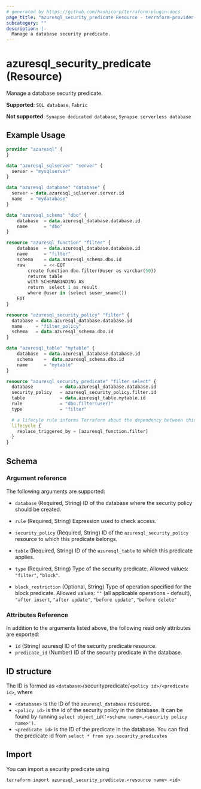 ```yaml
---
# generated by https://github.com/hashicorp/terraform-plugin-docs
page_title: "azuresql_security_predicate Resource - terraform-provider-azuresql"
subcategory: ""
description: |-
  Manage a database security predicate.
---
```


# azuresql_security_predicate (Resource)

 Manage a database security predicate.


**Supported**: `SQL database`, `Fabric` 

**Not supported**: `Synapse dedicated database`, `Synapse serverless database`


## Example Usage

```terraform
provider "azuresql" {
}

data "azuresql_sqlserver" "server" {
  server = "mysqlserver"
}

data "azuresql_database" "database" {
  server = data.azuresql_sqlserver.server.id
  name   = "mydatabase"
}

data "azuresql_schema" "dbo" {
    database  = data.azuresql_database.database.id
    name      = "dbo"
}

resource "azuresql_function" "filter" {
    database  = data.azuresql_database.database.id
    name      = "filter"
    schema    = data.azuresql_schema.dbo.id
    raw       = <<-EOT
        create function dbo.filter(@user as varchar(50))
        returns table 
        with SCHEMABINDING AS
        return  select 1 as result
        where @user in (select suser_sname())
    EOT
}

resource "azuresql_security_policy" "filter" {
  database = data.azuresql_database.database.id
  name     = "filter_policy"
  schema   = data.azuresql_schema.dbo.id
}

data "azuresql_table" "mytable" {
    database  = data.azuresql_database.database.id
    schema    =  data.azuresql_schema.dbo.id
    name      = "mytable"
}

resource "azuresql_security_predicate" "filter_select" {
  database          = data.azuresql_database.database.id
  security_policy   = azuresql_security_policy.filter.id
  table             = data.azuresql_table.mytable.id
  rule              = "dbo.filter(user)"
  type              = "filter"

  # a lifecyle rule informs Terraform about the dependency between this predicate and the function
  lifecycle {
    replace_triggered_by = [azuresql_function.filter]
  }
}
```

<!-- schema generated by tfplugindocs -->
## Schema

### Argument reference
The following arguments are supported:

- `database` (Required, String) ID of the database where the security policy should be created.
- `rule` (Required, String) Expression used to check access.
- `security_policy` (Required, String) ID of the `azuresql_security_policy` resource to which this predicate belongs.
- `table` (Required, String) ID of the `azuresql_table` to which this predicate applies.
- `type` (Required, String) Type of the security predicate. Allowed values: `"filter"`, `"block"`.

- `block_restriction` (Optional, String) Type of operation specified for the block predicate. Allowed values: `""` (all applicable operations - default), `"after insert`, `"after update"`, `"before update"`, `"before delete"`

### Attributes Reference
In addition to the arguments listed above, the following read only attributes are exported:

- `id` (String) azuresql ID of the security predicate resource.
- `predicate_id` (Number) ID of the security predicate in the database.

## ID structure

The ID is formed as `<database>`/securitypredicate/`<policy id>/<predicate id>`, where
* `<database>` is the ID of the `azuresql_database` resource.
* `<policy id>` is the id of the security policy in the database. It can be found by running `select object_id('<schema name>.<security policy name>')`.
* `<predicate id>` is the ID of the predicate in the database. You can find the predicate id from `select * from sys.security_predicates`

## Import

You can import a security predicate using 

```shell
terraform import azuresql_security_predicate.<resource name> <id>
```